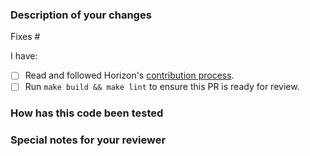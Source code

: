 ### Description of your changes

<!--

Briefly describe what this pull request does. We love pull requests that resolve an open Horizon issue. If yours does, you
can uncomment the below line to indicate which issue your PR fixes, for example
"Fixes #500":

-->

Fixes #

I have:

- [ ] Read and followed Horizon's [contribution process](https://github.com/horizoncd/horizon/CONTRIBUTING.md).
- [ ] Run `make build && make lint` to ensure this PR is ready for review.

### How has this code been tested

<!--
Before reviewers can be confident in the correctness of this pull request, it
needs to tested and shown to be correct. Briefly describe the testing that has
already been done or which is planned for this change.
-->


### Special notes for your reviewer

<!--

Be sure to direct your reviewers'
attention to anything that needs special consideration.

-->

